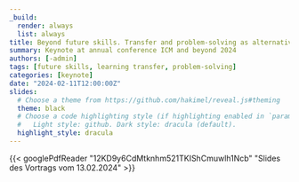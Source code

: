 ```yaml
---
_build:
  render: always
  list: always
title: Beyond future skills. Transfer and problem-solving as alternative futures for higher education.
summary: Keynote at annual conference ICM and beyond 2024
authors: [-admin]
tags: [future skills, learning transfer, problem-solving]
categories: [keynote]
date: "2024-02-11T12:00:00Z"
slides:
  # Choose a theme from https://github.com/hakimel/reveal.js#theming
  theme: black
  # Choose a code highlighting style (if highlighting enabled in `params.toml`)
  #   Light style: github. Dark style: dracula (default).
  highlight_style: dracula
---
```




{{< googlePdfReader "12KD9y6CdMtknhm521TKIShCmuwlh1Ncb" "Slides des Vortrags vom 13.02.2024" >}}

